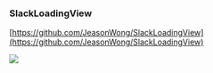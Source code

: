 
### SlackLoadingView  ###

[https://github.com/JeasonWong/SlackLoadingView](https://github.com/JeasonWong/SlackLoadingView)

![](https://camo.githubusercontent.com/f8e66102a3782e6b1bd6116bc2fee0179c375a5e/687474703a2f2f69322e7069696d672e636f6d2f313037302f306133626265623762373363366638372e676966)




